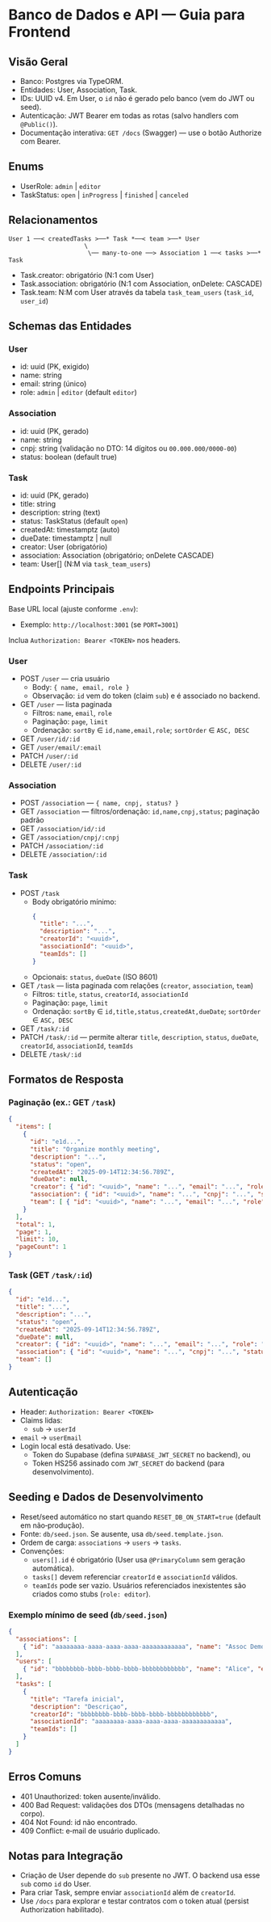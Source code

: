 # Banco de Dados e API — Guia para Frontend

## Visão Geral

- Banco: Postgres via TypeORM.
- Entidades: User, Association, Task.
- IDs: UUID v4. Em User, o `id` não é gerado pelo banco (vem do JWT ou seed).
- Autenticação: JWT Bearer em todas as rotas (salvo handlers com `@Public()`).
- Documentação interativa: `GET /docs` (Swagger) — use o botão Authorize com Bearer.

## Enums

- UserRole: `admin` | `editor`
- TaskStatus: `open` | `inProgress` | `finished` | `canceled`

## Relacionamentos

```
User 1 ──< createdTasks >──* Task *──< team >──* User
                     \
                      \── many-to-one ──> Association 1 ──< tasks >──* Task
```

- Task.creator: obrigatório (N:1 com User)
- Task.association: obrigatório (N:1 com Association, onDelete: CASCADE)
- Task.team: N:M com User através da tabela `task_team_users` (`task_id`, `user_id`)

## Schemas das Entidades

### User

- id: uuid (PK, exigido)
- name: string
- email: string (único)
- role: `admin` | `editor` (default `editor`)

### Association

- id: uuid (PK, gerado)
- name: string
- cnpj: string (validação no DTO: 14 dígitos ou `00.000.000/0000-00`)
- status: boolean (default true)

### Task

- id: uuid (PK, gerado)
- title: string
- description: string (text)
- status: TaskStatus (default `open`)
- createdAt: timestamptz (auto)
- dueDate: timestamptz | null
- creator: User (obrigatório)
- association: Association (obrigatório; onDelete CASCADE)
- team: User[] (N:M via `task_team_users`)

## Endpoints Principais

Base URL local (ajuste conforme `.env`):

- Exemplo: `http://localhost:3001` (se `PORT=3001`)

Inclua `Authorization: Bearer <TOKEN>` nos headers.

### User

- POST `/user` — cria usuário
  - Body: `{ name, email, role }`
  - Observação: `id` vem do token (claim `sub`) e é associado no backend.
- GET `/user` — lista paginada
  - Filtros: `name`, `email`, `role`
  - Paginação: `page`, `limit`
  - Ordenação: `sortBy` ∈ `id,name,email,role`; `sortOrder` ∈ `ASC, DESC`
- GET `/user/id/:id`
- GET `/user/email/:email`
- PATCH `/user/:id`
- DELETE `/user/:id`

### Association

- POST `/association` — `{ name, cnpj, status? }`
- GET `/association` — filtros/ordenação: `id,name,cnpj,status`; paginação padrão
- GET `/association/id/:id`
- GET `/association/cnpj/:cnpj`
- PATCH `/association/:id`
- DELETE `/association/:id`

### Task

- POST `/task`
  - Body obrigatório mínimo:
    ```json
    {
      "title": "...",
      "description": "...",
      "creatorId": "<uuid>",
      "associationId": "<uuid>",
      "teamIds": []
    }
    ```
  - Opcionais: `status`, `dueDate` (ISO 8601)
- GET `/task` — lista paginada com relações (`creator`, `association`, `team`)
  - Filtros: `title`, `status`, `creatorId`, `associationId`
  - Paginação: `page`, `limit`
  - Ordenação: `sortBy` ∈ `id,title,status,createdAt,dueDate`; `sortOrder` ∈ `ASC, DESC`
- GET `/task/:id`
- PATCH `/task/:id` — permite alterar `title`, `description`, `status`, `dueDate`, `creatorId`, `associationId`, `teamIds`
- DELETE `/task/:id`

## Formatos de Resposta

### Paginação (ex.: GET `/task`)

```json
{
  "items": [
    {
      "id": "e1d...",
      "title": "Organize monthly meeting",
      "description": "...",
      "status": "open",
      "createdAt": "2025-09-14T12:34:56.789Z",
      "dueDate": null,
      "creator": { "id": "<uuid>", "name": "...", "email": "...", "role": "editor" },
      "association": { "id": "<uuid>", "name": "...", "cnpj": "...", "status": true },
      "team": [ { "id": "<uuid>", "name": "...", "email": "...", "role": "editor" } ]
    }
  ],
  "total": 1,
  "page": 1,
  "limit": 10,
  "pageCount": 1
}
```

### Task (GET `/task/:id`)

```json
{
  "id": "e1d...",
  "title": "...",
  "description": "...",
  "status": "open",
  "createdAt": "2025-09-14T12:34:56.789Z",
  "dueDate": null,
  "creator": { "id": "<uuid>", "name": "...", "email": "...", "role": "editor" },
  "association": { "id": "<uuid>", "name": "...", "cnpj": "...", "status": true },
  "team": []
}
```

## Autenticação

- Header: `Authorization: Bearer <TOKEN>`
- Claims lidas:
  - `sub` → `userId`
- `email` → `userEmail`
- Login local está desativado. Use:
  - Token do Supabase (defina `SUPABASE_JWT_SECRET` no backend), ou
  - Token HS256 assinado com `JWT_SECRET` do backend (para desenvolvimento).

## Seeding e Dados de Desenvolvimento

- Reset/seed automático no start quando `RESET_DB_ON_START=true` (default em não‑produção).
- Fonte: `db/seed.json`. Se ausente, usa `db/seed.template.json`.
- Ordem de carga: `associations` → `users` → `tasks`.
- Convenções:
  - `users[].id` é obrigatório (User usa `@PrimaryColumn` sem geração automática).
  - `tasks[]` devem referenciar `creatorId` e `associationId` válidos.
  - `teamIds` pode ser vazio. Usuários referenciados inexistentes são criados como stubs (`role: editor`).

### Exemplo mínimo de seed (`db/seed.json`)

```json
{
  "associations": [
    { "id": "aaaaaaaa-aaaa-aaaa-aaaa-aaaaaaaaaaaa", "name": "Assoc Demo", "cnpj": "12.345.678/0001-90", "status": true }
  ],
  "users": [
    { "id": "bbbbbbbb-bbbb-bbbb-bbbb-bbbbbbbbbbbb", "name": "Alice", "email": "alice@example.com", "role": "editor" }
  ],
  "tasks": [
    {
      "title": "Tarefa inicial",
      "description": "Descriçao",
      "creatorId": "bbbbbbbb-bbbb-bbbb-bbbb-bbbbbbbbbbbb",
      "associationId": "aaaaaaaa-aaaa-aaaa-aaaa-aaaaaaaaaaaa",
      "teamIds": []
    }
  ]
}
```

## Erros Comuns

- 401 Unauthorized: token ausente/inválido.
- 400 Bad Request: validações dos DTOs (mensagens detalhadas no corpo).
- 404 Not Found: id não encontrado.
- 409 Conflict: e‑mail de usuário duplicado.

## Notas para Integração

- Criação de User depende do `sub` presente no JWT. O backend usa esse `sub` como `id` do User.
- Para criar Task, sempre enviar `associationId` além de `creatorId`.
- Use `/docs` para explorar e testar contratos com o token atual (persist Authorization habilitado).

